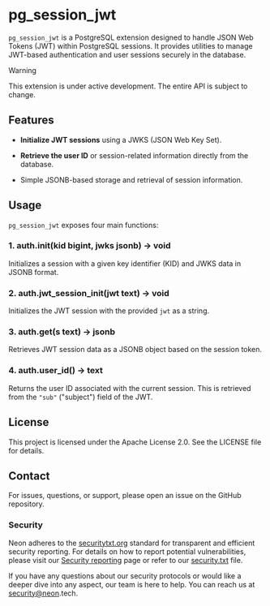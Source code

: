 pg\_session\_jwt
================

`pg_session_jwt` is a PostgreSQL extension designed to handle JSON Web Tokens (JWT) within PostgreSQL sessions. It provides utilities to manage JWT-based authentication and user sessions securely in the database.

> [!WARNING]
> This extension is under active development. The entire API is subject to change.

Features
--------

* **Initialize JWT sessions** using a JWKS (JSON Web Key Set).

* **Retrieve the user ID** or session-related information directly from the database.

* Simple JSONB-based storage and retrieval of session information.

Usage
-----

`pg_session_jwt` exposes four main functions:

### 1\. auth.init(kid bigint, jwks jsonb) → void

Initializes a session with a given key identifier (KID) and JWKS data in JSONB format.

### 2\. auth.jwt\_session\_init(jwt text) → void

Initializes the JWT session with the provided `jwt` as a string.

### 3\. auth.get(s text) → jsonb

Retrieves JWT session data as a JSONB object based on the session token.

### 4\. auth.user\_id() → text

Returns the user ID associated with the current session. This is retrieved from the `"sub"` ("subject") field of the JWT.

License
-------
This project is licensed under the Apache License 2.0. See the LICENSE file for details.

Contact
-------
For issues, questions, or support, please open an issue on the GitHub repository.

### Security
Neon adheres to the [securitytxt.org](https://securitytxt.org/) standard for transparent and efficient security reporting. For details on how to report potential vulnerabilities, please visit our [Security reporting](https://neon.tech/docs/security/security-reporting) page or refer to our [security.txt](https://neon.tech/security.txt) file.

If you have any questions about our security protocols or would like a deeper dive into any aspect, our team is here to help. You can reach us at [security@neon](security@neon.tech).tech.